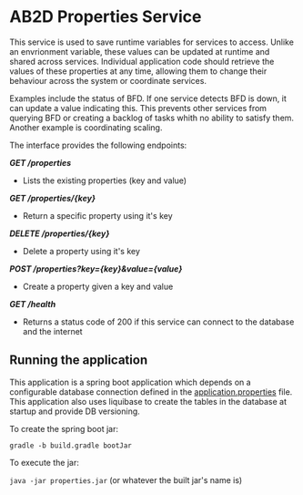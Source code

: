 # AB2D Properties Service

This service is used to save runtime variables for services to access. Unlike an envrionment variable, these
values can be updated at runtime and shared across services. Individual application code
should retrieve the values of these properties at any time, allowing them to change
their behaviour across the system or coordinate services. 

Examples include the status of BFD. If one service detects BFD is down, it can update a value indicating this. This prevents
other services from querying BFD or creating a backlog of tasks whith no ability to satisfy them. Another example is coordinating scaling. 

The interface provides the following endpoints:

***GET /properties***

- Lists the existing properties (key and value)

***GET /properties/{key}***

- Return a specific property using it's key

***DELETE /properties/{key}***

- Delete a property using it's key

***POST /properties?key={key}&value={value}***

- Create a property given a key and value

***GET /health***

- Returns a status code of 200 if this service can connect to the database and the internet

## Running the application

This application is a spring boot application which depends on a configurable database connection defined in the 
[application.properties](https://github.com/CMSgov/ab2d-properties/blob/enhancement/ab2d-documentation_enhancement/src/main/resources/application.properties) file. This application also uses liquibase to create
the tables in the database at startup and provide DB versioning.

To create the spring boot jar:

```gradle -b build.gradle bootJar```

To execute the jar:

```java -jar properties.jar``` (or whatever the built jar's name is)

